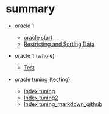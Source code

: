 #	summary

* oracle 1
	 * [oracle start](oracle-start.md)
	 * [Restricting and Sorting Data](oracle1_2.md)	 
	 
* oracle 1 (whole)
	 * [Test](oracle1_md.md)

* oracle tuning (testing)
	 * [Index tuning](oracle3_md.md)
	 * [Index tuning2](oracle3_md_2.md)
	 * [Index tuning_markdown_github](oracle3_md_github.md)
